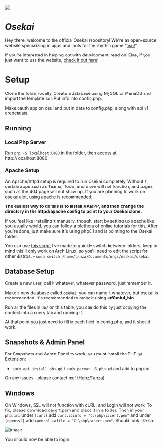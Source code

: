 ![](https://raw.githubusercontent.com/Osekai/osekai/main/global/img/cover/medals.jpg)
# *Osekai*
Hey there, welcome to the official Osekai repository! We're an open-source website specializing in apps and tools for the rhythm game "[osu!](https://osu.ppy.sh/)"

If you're interested in helping out with development, read on! Else, if you just want to use the website, [check it out here](https://osekai.net)!


# Setup
Clone the folder locally. Create a database using MySQL or MariaDB and import the template.sql. Put info into config.php.

Make oauth app on osu! and put in data to config.php, along with api v1 credentials.

## **Running**

### Local Php Server

Run `php -S localhost:8080` in the folder, then access at http://localhost:8080

### Apache Setup

An Apache/httpd setup is required to run Osekai completely. Without it, certain apps such as Teams, Tools, and more will not function, and pages such as the 404 page will not show up. If you are planning to work on osekai alot, using apache is recommended.

**The easiest way to do this is to install XAMPP, and then change the directory in the httpd/apache config to point to your Osekai clone.**

If you feel like installing it manually, though, start by setting up apache like you usually would, you can follow a plethora of online tutorials for this. After you're done, just make sure it's using php8.1 and is pointing to the Osekai folder.

You can use [this script](https://pastebin.com/3XGT5HwE) I've made to quickly switch between folders, keep in mind this'll only work on Arch Linux, so you'll need to edit the script for other distros. - `sudo switch /home/tanza/Documents/orgs/osekai/osekai` 

## **Database Setup**
Create a new user, call it whatever, whatever password, just remember it.

Make a new database called `osekai`, you can name it whatever, but osekai is recommended. It's recommended to make it using **utf8mb4_bin**

Run all the files in `db/` on this table, you can do this by just copying the content into a query tab and running it.

At that point you just need to fill in each field in config.php, and it should work.

## **Snapshots & Admin Panel**

For Snapshots and Admin Panel to work, you must install the PHP `gd` Extension:
- `sudo apt install php-gd` / `sudo pacman -S php-gd` and add to php.ini

On any issues - please contact me! (Hubz/Tanza)

## **Windows**

On Windows, SSL will not function with cURL, and Login will not work. To fix, please download [cacert.pem](https://curl.se/docs/caextract.html) and place it in a folder. Then in your `php.ini` under `[curl]` add `curl.cainfo = "C:\php\cacert.pem"` and under `[openssl]` add `openssl.cafile = "C:\php\cacert.pem"`. Should look like so:

![image](https://user-images.githubusercontent.com/33783503/204513078-8edb42f0-94db-4a8f-9a79-ade9996c7303.png)

You should now be able to login.
